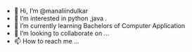 - 👋 Hi, I’m @manaliindulkar
- 👀 I’m interested in python ,java .
- 🌱 I’m currently learning Bachelors of Computer Application
- 💞️ I’m looking to collaborate on ...
- 📫 How to reach me ...

<!---
manaliindulkar/manaliindulkar is a ✨ special ✨ repository because its `README.md` (this file) appears on your GitHub profile.
You can click the Preview link to take a look at your changes.
--->
